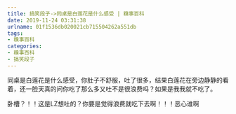 ```yaml
---
title: 搞笑段子->同桌是白莲花是什么感受 | 糗事百科
date: 2019-11-24 03:31:38
urlname: 01f1536db020021cb715504262a551db
tags: 
- 糗事百科
categories:
- 糗事百科
- 搞笑段子
---
```

同桌是白莲花是什么感受，你肚子不舒服，吐了很多，结果白莲花在旁边静静的看着，还一脸天真的问你吃了那么多又吐不是很浪费吗？如果是我我就不吃了。

卧槽？！！这是LZ想吐的？你要是觉得浪费就吃下去啊！！！恶心谁啊


